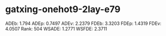 # gatxing-onehot9-2lay-e79

ADEb: 1.794
ADEp: 0.7497
ADEv: 2.2379
FDEb: 3.3203
FDEp: 1.4319
FDEv: 4.0507
Rank: 504
WSADE: 1.2771
WSFDE: 2.3711